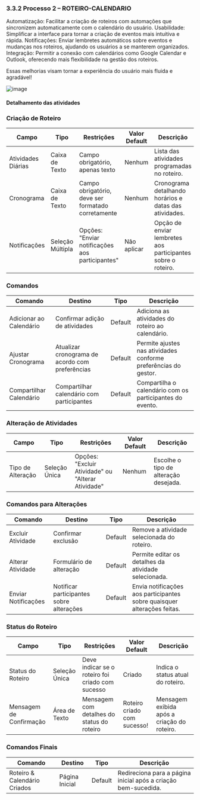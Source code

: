 ### 3.3.2 Processo 2 – ROTEIRO-CALENDARIO

Automatização: Facilitar a criação de roteiros com automações que sincronizem automaticamente com o calendário do usuário.
Usabilidade: Simplificar a interface para tornar a criação de eventos mais intuitiva e rápida.
Notificações: Enviar lembretes automáticos sobre eventos e mudanças nos roteiros, ajudando os usuários a se manterem organizados.
Integração: Permitir a conexão com calendários como Google Calendar e Outlook, oferecendo mais flexibilidade na gestão dos roteiros.

Essas melhorias visam tornar a experiência do usuário mais fluida e agradável!

![image](https://github.com/user-attachments/assets/e9cf43b6-e607-44f5-8f22-e57537c9c62c)



#### Detalhamento das atividades

### Criação de Roteiro

| Campo                     | Tipo              | Restrições                                   | Valor Default   | Descrição                                  |
|---------------------------|-------------------|----------------------------------------------|-----------------|--------------------------------------------|
| Atividades Diárias        | Caixa de Texto     | Campo obrigatório, apenas texto             | Nenhum          | Lista das atividades programadas no roteiro. |
| Cronograma                | Caixa de Texto     | Campo obrigatório, deve ser formatado corretamente | Nenhum      | Cronograma detalhando horários e datas das atividades. |
| Notificações              | Seleção Múltipla  | Opções: "Enviar notificações aos participantes" | Não aplicar     | Opção de enviar lembretes aos participantes sobre o roteiro. |

### Comandos

| Comando                  | Destino                                 | Tipo    | Descrição                                    |
|--------------------------|-----------------------------------------|---------|----------------------------------------------|
| Adicionar ao Calendário   | Confirmar adição de atividades         | Default | Adiciona as atividades do roteiro ao calendário. |
| Ajustar Cronograma        | Atualizar cronograma de acordo com preferências | Default | Permite ajustes nas atividades conforme preferências do gestor. |
| Compartilhar Calendário    | Compartilhar calendário com participantes | Default | Compartilha o calendário com os participantes do evento. |

### Alteração de Atividades

| Campo                     | Tipo              | Restrições                                   | Valor Default   | Descrição                                  |
|---------------------------|-------------------|----------------------------------------------|-----------------|--------------------------------------------|
| Tipo de Alteração         | Seleção Única     | Opções: "Excluir Atividade" ou "Alterar Atividade" | Nenhum        | Escolhe o tipo de alteração desejada. |

### Comandos para Alterações

| Comando                  | Destino                                 | Tipo    | Descrição                                    |
|--------------------------|-----------------------------------------|---------|----------------------------------------------|
| Excluir Atividade         | Confirmar exclusão                     | Default | Remove a atividade selecionada do roteiro. |
| Alterar Atividade         | Formulário de alteração                | Default | Permite editar os detalhes da atividade selecionada. |
| Enviar Notificações      | Notificar participantes sobre alterações | Default | Envia notificações aos participantes sobre quaisquer alterações feitas. |

### Status do Roteiro

| Campo                     | Tipo              | Restrições                                   | Valor Default   | Descrição                                  |
|---------------------------|-------------------|----------------------------------------------|-----------------|--------------------------------------------|
| Status do Roteiro         | Seleção Única     | Deve indicar se o roteiro foi criado com sucesso | Criado          | Indica o status atual do roteiro.          |
| Mensagem de Confirmação   | Área de Texto     | Mensagem com detalhes do status do roteiro   | Roteiro criado com sucesso! | Mensagem exibida após a criação do roteiro. |

### Comandos Finais

| Comando                  | Destino                                 | Tipo    | Descrição                                    |
|--------------------------|-----------------------------------------|---------|----------------------------------------------|
| Roteiro & Calendário Criados | Página Inicial                       | Default | Redireciona para a página inicial após a criação bem-sucedida. |
